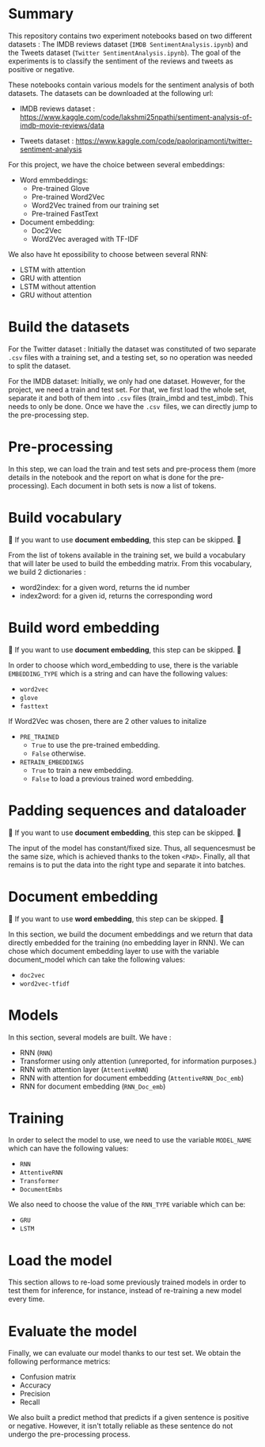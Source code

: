 # Summary
This repository contains two experiment notebooks based on two different datasets : The IMDB reviews dataset (```IMDB SentimentAnalysis.ipynb```) and the Tweets dataset (```Twitter SentimentAnalysis.ipynb```). The goal of the experiments is to classify the sentiment of the reviews and tweets as positive or negative. 


These notebooks contain various models for the sentiment analysis of both datasets. The datasets can be downloaded at the following url:

- IMDB reviews dataset : https://www.kaggle.com/code/lakshmi25npathi/sentiment-analysis-of-imdb-movie-reviews/data

- Tweets dataset : https://www.kaggle.com/code/paoloripamonti/twitter-sentiment-analysis


For this project, we have the choice between several embeddings:
- Word emmbeddings:
    - Pre-trained Glove
    - Pre-trained Word2Vec
    - Word2Vec trained from our training set
    - Pre-trained FastText
- Document embedding:
    - Doc2Vec
    - Word2Vec averaged with TF-IDF

We also have ht epossibility to choose between several RNN:
- LSTM with attention
- GRU with attention
- LSTM without attention
- GRU without attention


# Build the datasets

For the Twitter dataset : Initially the dataset was constituted of two separate ```.csv``` files with a training set, and a testing set, so no operation was needed to split the dataset.

For the IMDB dataset:
Initially, we only had one dataset. However, for the project, we need a train and test set. For that, we first load the whole set, separate it and both of them
into ```.csv``` files (train_imbd and test_imbd). This needs to only be done. Once we
have the  ```.csv ```files, we can directly jump to the pre-processing step.

# Pre-processing

In this step, we can load the train and test sets and pre-process them (more
details in the notebook and the report on what is done for the pre-processing).
Each document in both sets is now a list of tokens.

# Build vocabulary
🚨 If you want to use **document embedding**, this step can be skipped. 🚨

From the list of tokens available in the training set, we build a vocabulary 
that will later be used to build the embedding matrix. From this vocabulary,
we build 2 dictionaries :
- word2index: for a given word, returns the id number
- index2word: for a given id, returns the corresponding word

# Build word embedding
🚨 If you want to use **document embedding**, this step can be skipped. 🚨

In order to choose which word_embedding to use, there is the variable 
```EMBEDDING_TYPE``` which is a string and can have the following values:
- ```word2vec```
- ```glove```
- ```fasttext```

If Word2Vec was chosen, there are 2 other values to initalize
- ```PRE_TRAINED```
    - ```True``` to use the pre-trained embedding.
    - ```False``` otherwise.
- ```RETRAIN_EMBEDDINGS```
    - ```True``` to train a new embedding.
    - ```False``` to load a previous trained word embedding.

# Padding sequences and dataloader
🚨 If you want to use **document embedding**, this step can be skipped. 🚨

The input of the model has constant/fixed size. Thus, all sequencesmust be the same size, which is achieved thanks to the 
token ```<PAD>```. Finally, all that remains is to put the data into the right type and separate it into batches.

# Document embedding
🚨 If you want to use **word embedding**, this step can be skipped. 🚨

In this section, we build the document embeddings and we return that data
directly embedded for the training (no embedding layer in RNN). We can chose
which document embedding layer to use with the variable document_model which
can take the following values:
- ```doc2vec```
- ```word2vec-tfidf```

# Models

In this section, several models are built. We have : 

- RNN (```RNN```)
- Transformer using only attention (unreported, for information purposes.)
- RNN with attention layer (```AttentiveRNN```)
- RNN with attention for document embedding (```AttentiveRNN_Doc_emb```)
- RNN for document embedding (```RNN_Doc_emb```)

# Training

In order to select the model to use, we need to use the variable ```MODEL_NAME```
which can have the following values:
- ```RNN```
- ```AttentiveRNN```
- ```Transformer```
- ```DocumentEmbs```

We also need to choose the value of the ```RNN_TYPE``` variable which can be:
- ```GRU```
- ```LSTM```


# Load the model

This section allows to re-load some previously trained models in order to test them for inference, for instance, instead of re-training a new model every time.

# Evaluate the model

Finally, we can evaluate our model thanks to our test set. We obtain the 
following performance metrics:
- Confusion matrix
- Accuracy
- Precision
- Recall

We also built a predict method that predicts if a given sentence is positive or 
negative. However, it isn't totally reliable as these sentence do not undergo
the pre-processing process.
